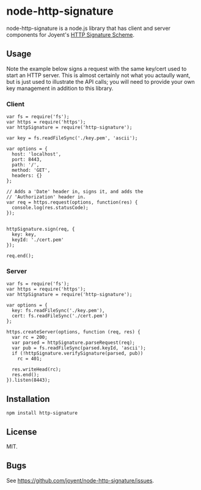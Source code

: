 # node-http-signature

node-http-signature is a node.js library that has client and server components
for Joyent's [HTTP Signature Scheme](http_signing.md).

## Usage

Note the example below signs a request with the same key/cert used to start an
HTTP server. This is almost certainly not what you actaully want, but is just
used to illustrate the API calls; you will need to provide your own key
management in addition to this library.

### Client

	var fs = require('fs');
	var https = require('https');
	var httpSignature = require('http-signature');

	var key = fs.readFileSync('./key.pem', 'ascii');

	var options = {
	  host: 'localhost',
	  port: 8443,
	  path: '/',
	  method: 'GET',
	  headers: {}
	};

	// Adds a 'Date' header in, signs it, and adds the
	// 'Authorization' header in.
	var req = https.request(options, function(res) {
	  console.log(res.statusCode);
	});


	httpSignature.sign(req, {
	  key: key,
	  keyId: './cert.pem'
	});

	req.end();

### Server

	var fs = require('fs');
	var https = require('https');
	var httpSignature = require('http-signature');

	var options = {
	  key: fs.readFileSync('./key.pem'),
	  cert: fs.readFileSync('./cert.pem')
	};

	https.createServer(options, function (req, res) {
	  var rc = 200;
	  var parsed = httpSignature.parseRequest(req);
	  var pub = fs.readFileSync(parsed.keyId, 'ascii');
	  if (!httpSignature.verifySignature(parsed, pub))
		rc = 401;

	  res.writeHead(rc);
	  res.end();
	}).listen(8443);

## Installation

	npm install http-signature

## License

MIT.

## Bugs

See <https://github.com/joyent/node-http-signature/issues>.
